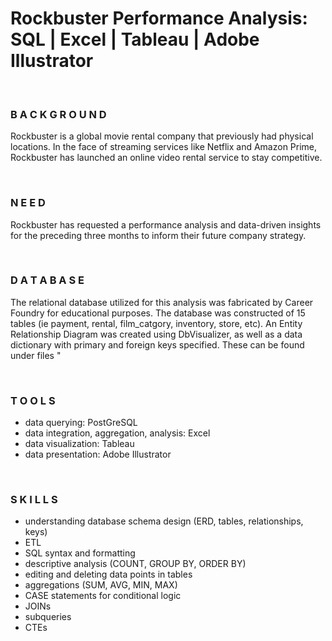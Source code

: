 # Rockbuster Performance Analysis: SQL | Excel | Tableau | Adobe Illustrator 

<br>

### B A C K G R O U N D
Rockbuster is a global movie rental company that previously had physical locations. In the face of streaming services like Netflix and Amazon Prime, Rockbuster has launched an online video rental service to stay competitive. 

<br>

### N E E D
Rockbuster has requested a performance analysis and data-driven insights for the preceding three months to inform their future company strategy.

<br>

### D A T A B A S E 
The relational database utilized for this analysis was fabricated by Career Foundry for educational purposes. The database was constructed of 15 tables (ie payment, rental, film_catgory, inventory, store, etc). An Entity Relationship Diagram was created using DbVisualizer, as well as a data dictionary with primary and foreign keys specified. These can be found under files "

<br>

### T O O L S
   - data querying: PostGreSQL
   - data integration, aggregation, analysis: Excel
   - data visualization: Tableau
   - data presentation: Adobe Illustrator 

<br>

### S K I L L S
   - understanding database schema design (ERD, tables, relationships, keys)
   - ETL
   - SQL syntax and formatting
   - descriptive analysis (COUNT, GROUP BY, ORDER BY)
   - editing and deleting data points in tables
   - aggregations (SUM, AVG, MIN, MAX)
   - CASE statements for conditional logic
   - JOINs
   - subqueries
   - CTEs 
